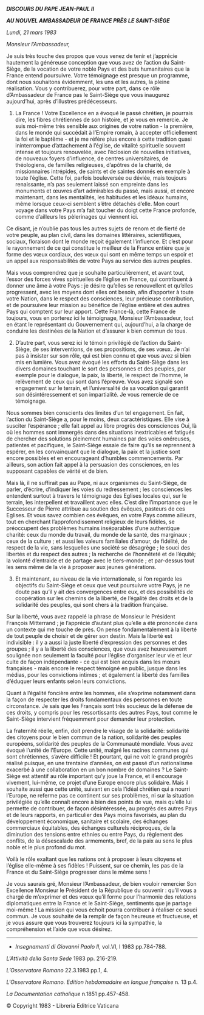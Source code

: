 ***DISCOURS DU PAPE JEAN-PAUL II***

***AU NOUVEL AMBASSADEUR DE FRANCE PRÈS LE SAINT-SIÈGE***

*Lundi, 21 mars 1983*

*Monsieur l’Ambassadeur,*

Je suis très touche des propos que vous venez de tenir et j’apprécie hautement la généreuse conception que vous avez de l’action du Saint-Siège, de la vocation de votre noble Pays et des buts humanitaires que la France entend poursuivre. Votre témoignage est presque un programme, dont nous souhaitons évidemment, les uns et les autres, la pleine réalisation. Vous y contribuerez, pour votre part, dans ce rôle d’Ambassadeur de France pas le Saint-Siège que vous inaugurez aujourd’hui, après d’illustres prédécesseurs.

1. La France ! Votre Excellence en a évoqué le passé chrétien, je pourrais dire, les fibres chrétiennes de son histoire, et je vous en remercie. Je suis moi-même très sensible aux origines de votre nation - la première, dans le monde qui succédait à l’Empire romain, à accepter officiellement la foi et le baptême - et je me réfère plus encore à cette tradition quasi ininterrompue d’attachement à l’église, de vitalité spirituelle souvent intense et toujours renouvelée, avec l’éclosion de nouvelles initiatives, de nouveaux foyers d’influence, de centres universitaires, de théologiens, de familles religieuses, d’apôtres de la charité, de missionnaires intrépides, de saints et de saintes donnés en exemple à toute l’église. Cette foi, parfois bouleversée ou déviée, mais toujours renaissante, n’a pas seulement laissé son empreinte dans les monuments et œuvres d’art admirables du passé, mais aussi, et encore maintenant, dans les mentalités, les habitudes et les idéaux humains, même lorsque ceux-ci semblent s’être détachés d’elle. Mon court voyage dans votre Pays m’a fait toucher du doigt cette France profonde, comme d’ailleurs les pèlerinages qui viennent ici.

Ce disant, je n’oublie pas tous les autres sujets de renom et de fierté de votre peuple, au plan civil, dans les domaines littéraires, scientifiques, sociaux, floraison dont le monde reçoit également l’influence. Et c’est pour le rayonnement de ce qui constitue le meilleur de la France entière que je forme des vœux cordiaux, des vœux qui sont en même temps un espoir et un appel aux responsabilités de votre Pays au service des autres peuples.

Mais vous comprendrez que je souhaite particulièrement, et avant tout, l’essor des forces vives spirituelles de l’église en France, qui contribuent à donner une âme à votre Pays : je désire qu’elles se renouvellent et qu’elles progressent, avec les moyens dont elles ont besoin, afin d’apporter à toute votre Nation, dans le respect des consciences, leur précieuse contribution, et de poursuivre leur mission au bénéfice de l’église entière et des autres Pays qui comptent sur leur apport. Cette France-là, cette France de toujours, vous en porterez ici le témoignage, Monsieur l’Ambassadeur, tout en étant le représentant du Gouvernement qui, aujourd’hui, a la charge de conduire les destinées de la Nation et d’assurer k bien commun de tous.

2. D’autre part, vous serez ici le témoin privilégié de l’action du Saint-Siège, de ses interventions, de ses propositions, de ses vœux. Je n’ai pas à insister sur son rôle, qui est bien connu et que vous avez si bien mis en lumière. Vous avez évoqué les efforts du Saint-Siège dans les divers domaines touchant le sort des personnes et des peuples, par exemple pour le dialogue, la paix, la liberté, le respect de l’homme, le relèvement de ceux qui sont dans l’épreuve. Vous avez signalé son engagement sur le terrain, et l’universalité de sa vocation qui garantit son désintéressement et son impartialité. Je vous remercie de ce témoignage.

Nous sommes bien conscients des limites d’un tel engagement. En fait, l’action du Saint-Siège a, pour le moins, deux caractéristiques. Elle vise à susciter l’espérance ; elle fait appel au libre progrès des consciences Oui, là où les hommes sont immergés dans des situations inextricables et fatigués de chercher des solutions pleinement humaines par des voies onéreuses, patientes et pacifiques, le Saint-Siège essaie de faire qu’ils se reprennent à espérer, en les convainquant que le dialogue, la paix et la justice sont encore possibles et en encourageant d’humbles commencements. Par ailleurs, son action fait appel à la persuasion des consciences, en les supposant capables de vérité et de bien.

Mais là, il ne suffirait pas au Pape, ni aux organismes du Saint-Siège, de parler, d’écrire, d’indiquer les voies du redressement ; les consciences les entendent surtout à travers le témoignage des Eglises locales qui, sur le terrain, les interpellent et travaillent avec elles. C’est dire l’importance que le Successeur de Pierre attribue au soutien des évêques, pasteurs de ces Eglises. Et vous savez combien ces évêques, en votre Pays comme ailleurs, tout en cherchant l’approfondissement religieux de leurs fidèles, se préoccupent des problèmes humains inséparables d’une authentique charité: ceux du monde du travail, du monde de la santé, des marginaux ; ceux de la culture ; et aussi les valeurs familiales d’amour, de fidélité, de respect de la vie, sans lesquelles une société se désagrège ; le souci des libertés et du respect des autres ; la recherche de l’honnêteté et de l’équité; la volonté d’entraide et de partage avec le tiers-monde ; et par-dessus tout les sens même de la vie à proposer aux jeunes générations.

3. Et maintenant, au niveau de la vie internationale, si l’on regarde les objectifs du Saint-Siège et ceux que veut poursuivre votre Pays, je ne doute pas qu’il y ait des convergences entre eux, et des possibilités de coopération sur les chemins de la liberté, de l’égalité des droits et de la solidarité des peuples, qui sont chers à la tradition française.

Sur la liberté, vous avez rappelé la phrase de Monsieur le Président François Mitterrand ; je l’apprécie d’autant plus qu’elle a été prononcée dans un contexte qui me touche de près. On pense fondamentalement à la liberté de tout peuple de choisir et de gérer son destin. Mais la liberté est indivisible : il y a aussi la juste liberté d’expression des personnes et des groupes ; il y a la liberté des consciences, que vous avez heureusement soulignée non seulement la faculté pour l’église d’organiser leur vie et leur culte de façon indépendante - ce qui est bien acquis dans les mœurs françaises - mais encore le respect témoigné en public, jusque dans les médias, pour les convictions intimes ; et également la liberté des familles d’éduquer leurs enfants selon leurs convictions.

Quant à l’égalité foncière entre les hommes, elle s’exprime notamment dans la façon de respecter les droits fondamentaux des personnes en toute circonstance. Je sais que les Français sont très soucieux de la défense de ces droits, y compris pour les ressortissants des autres Pays, tout comme le Saint-Siège intervient fréquemment pour demander leur protection.

La fraternité réelle, enfin, doit prendre le visage de la solidarité: solidarité des citoyens pour le bien commun de la nation, solidarité des peuples européens, solidarité des peuples de la Communauté mondiale. Vous avez évoqué l’unité de l’Europe. Cette unité, malgré les racines communes qui sont chrétiennes, s’avère difficile ! Et pourtant, qui ne voit le grand progrès réalisé puisque, en une trentaine d’années, on est passé d’un nationalisme exacerbé à une collaboration en un bon nombre de domaines ? Le Saint-Siège est attentif au rôle important qu’y joue la France, et il encourage vivement, lui-même, ce projet d’une Europe encore plus solidaire. Mais il souhaite aussi que cette unité, suivant en cela l’idéal chrétien qui a nourri l’Europe, ne referme pas ce continent sur ses problèmes, ni sur la situation privilégiée qu’elle connaît encore à bien des points de vue, mais qu’elle lui permette de contribuer, de façon désintéressée, au progrès des autres Pays et de leurs rapports, en particulier des Pays moins favorisés, au plan du développement économique, sanitaire et scolaire, des échanges commerciaux équitables, des échanges culturels réciproques, de la diminution des tensions entre ethnies ou entre Pays, du règlement des conflits, de la désescalade des armements, bref, de la paix au sens le plus noble et le plus profond du mot.

Voilà le rôle exaltant que les nations ont à proposer à leurs citoyens et l’église elle-même à ses fidèles ! Puissent, sur ce chemin, les pas de la France et du Saint-Siège progresser dans le même sens !

Je vous saurais gré, Monsieur l’Ambassadeur, de bien vouloir remercier Son Excellence Monsieur le Président de la République du souvenir : qu’il vous a chargé de m’exprimer et des vœux qu’il forme pour l’harmonie des relations diplomatiques entre la France et le Saint-Siège, sentiments que je partage moi-même ! La mission qui vous échoit pourra contribuer à réaliser ce souci commun. Je vous souhaite de la remplir de façon heureuse et fructueuse, et je vous assure que vous trouverez toujours ici la sympathie, la compréhension et l’aide que vous désirez.

* * *

* *Insegnamenti di Giovanni Paolo II*, vol.VI, I 1983 pp.784-788.

*L'Attività della Santa Sede* 1983 pp. 216-219.

*L’Osservatore Romano* 22.3.1983 pp.1, 4.

*L'Osservatore Romano. Edition hebdomadaire en langue française* n. 13 p.4.

*La Documentation catholique* n.1851 pp.457-458.

© Copyright 1983 - Libreria Editrice Vaticana